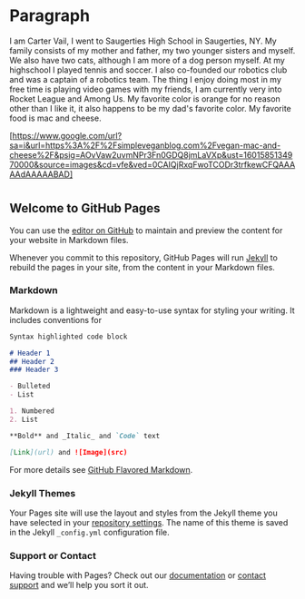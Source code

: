 # Paragraph
I am Carter Vail, I went to Saugerties High School in Saugerties, NY. My family consists of my mother and father, my two younger sisters and myself. We also have two cats, although I am more of a dog person myself. At my highschool I played tennis and soccer. I also co-founded our robotics club and was a captain of a robotics team. The thing I enjoy doing most in my free time is playing video games with my friends, I am currently very into Rocket League and Among Us. My favorite color is orange for no reason other than I like it, it also happens to be my dad's favorite color. My favorite food is mac and cheese.

[https://www.google.com/url?sa=i&url=https%3A%2F%2Fsimpleveganblog.com%2Fvegan-mac-and-cheese%2F&psig=AOvVaw2uvmNPr3Fn0GDQ8jmLaVXp&ust=1601585134970000&source=images&cd=vfe&ved=0CAIQjRxqFwoTCODr3trfkewCFQAAAAAdAAAAABAD]

#


## Welcome to GitHub Pages

You can use the [editor on GitHub](https://github.com/ceejayvee523/cjv1558.swen101/edit/gh-pages/index.md) to maintain and preview the content for your website in Markdown files.

Whenever you commit to this repository, GitHub Pages will run [Jekyll](https://jekyllrb.com/) to rebuild the pages in your site, from the content in your Markdown files.

### Markdown

Markdown is a lightweight and easy-to-use syntax for styling your writing. It includes conventions for

```markdown
Syntax highlighted code block

# Header 1
## Header 2
### Header 3

- Bulleted
- List

1. Numbered
2. List

**Bold** and _Italic_ and `Code` text

[Link](url) and ![Image](src)
```

For more details see [GitHub Flavored Markdown](https://guides.github.com/features/mastering-markdown/).

### Jekyll Themes

Your Pages site will use the layout and styles from the Jekyll theme you have selected in your [repository settings](https://github.com/ceejayvee523/cjv1558.swen101/settings). The name of this theme is saved in the Jekyll `_config.yml` configuration file.

### Support or Contact

Having trouble with Pages? Check out our [documentation](https://docs.github.com/categories/github-pages-basics/) or [contact support](https://github.com/contact) and we’ll help you sort it out.
